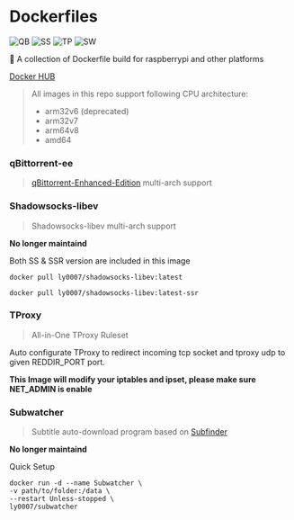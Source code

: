 # Dockerfiles
![QB](https://github.com/LASER-Yi/Dockerfiles/workflows/qBittorrent/badge.svg)
![SS](https://github.com/LASER-Yi/Dockerfiles/workflows/Shadowsocks-libev/badge.svg)
![TP](https://github.com/LASER-Yi/Dockerfiles/workflows/TProxy/badge.svg)
![SW](https://github.com/LASER-Yi/Dockerfiles/workflows/Subwatcher/badge.svg)

🐳 A collection of Dockerfile build for raspberrypi and other platforms

[Docker HUB](https://hub.docker.com/u/ly0007)

> All images in this repo support following CPU architecture:
> * arm32v6 (deprecated)
> * arm32v7
> * arm64v8
> * amd64

### qBittorrent-ee
> [qBittorrent-Enhanced-Edition](https://github.com/c0re100/qBittorrent-Enhanced-Edition)  multi-arch support

### Shadowsocks-libev
> Shadowsocks-libev multi-arch support

**No longer maintaind**

Both SS & SSR version are included in this image
```
docker pull ly0007/shadowsocks-libev:latest
```

```
docker pull ly0007/shadowsocks-libev:latest-ssr
```

### TProxy
> All-in-One TProxy Ruleset

Auto configurate TProxy to redirect incoming tcp socket and tproxy udp to given REDDIR_PORT port.

**This Image will modify your iptables and ipset, please make sure NET_ADMIN is enable**


### Subwatcher
> Subtitle auto-download program based on [Subfinder](https://github.com/ausaki/subfinder)

**No longer maintaind**

Quick Setup
```
docker run -d --name Subwatcher \
-v path/to/folder:/data \
--restart Unless-stopped \
ly0007/subwatcher
```